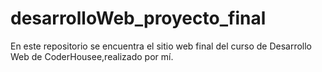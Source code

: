 # desarrolloWeb_proyecto_final
 En este repositorio se encuentra el sitio web final del curso de Desarrollo Web de CoderHousee,realizado por mí.
